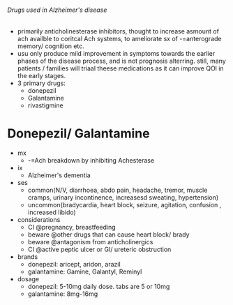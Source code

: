 ###### Drugs used in Alzheimer's disease
- primarily anticholinesterase inhibitors, thought to increase asmount of ach availble to coritcal Ach systems, to ameliorate sx of -=anterograde memory/ cognition etc.
- usu only produce mild improvement in symptoms towards the earlier phases of the disease process, and is not prognosis alterring. still, many patients / families will triaal theese medications as it can improve QOl in the early stages.
- 3 primary drugs:
    + donepezil
    + Galantamine
    + rivastigmine

# Donepezil/ Galantamine
- mx   
    + -=Ach breakdown by inhibiting Achesterase
- ix
    + Alzheimer's dementia
- ses
    + common(N/V, diarrhoea, abdo pain, headache, tremor, muscle cramps, urinary incontinence, increasesd sweating, hypertension)
    + uncommon(bradycardia, heart block, seizure, agitation, confusion , increased libido)
- considerations
    + CI @pregnancy, breastfeeding
    + beware @other drugs that can cause heart block/ brady
    + beware @antagonism from anticholinergics
    + CI @active peptic ulcer or GI/ ureteric obstruction
- brands
    + donepezil: aricept, aridon, arazil
    + galantamine: Gamine, Galantyl, Reminyl
- dosage
    + donepezil: 5-10mg daily dose. tabs are 5 or 10mg
    + galantamine: 8mg-16mg

